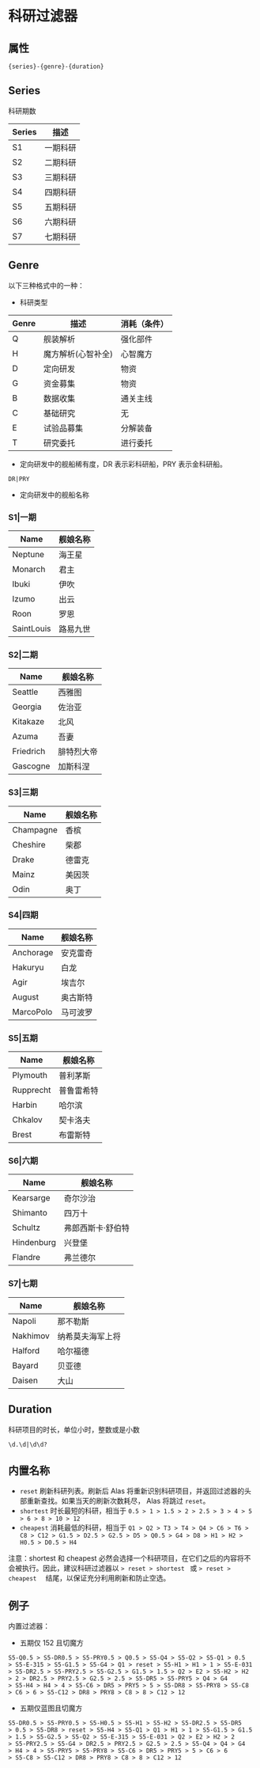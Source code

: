 # 科研过滤器

## 属性

```text
{series}-{genre}-{duration}
```

## Series

科研期数

| Series | 描述     |
| ------ | -------- |
| S1     | 一期科研 |
| S2     | 二期科研 |
| S3     | 三期科研 |
| S4     | 四期科研 |
| S5     | 五期科研 |
| S6     | 六期科研 |
| S7     | 七期科研 |

## Genre

以下三种格式中的一种：

- 科研类型

| Genre | 描述               | 消耗（条件） |
| ----- | ------------------ | ------------ |
| Q     | 舰装解析           | 强化部件     |
| H     | 魔方解析(心智补全) | 心智魔方     |
| D     | 定向研发           | 物资         |
| G     | 资金募集           | 物资         |
| B     | 数据收集           | 通关主线     |
| C     | 基础研究           | 无           |
| E     | 试验品募集         | 分解装备     |
| T     | 研究委托           | 进行委托     |

- 定向研发中的舰船稀有度，DR 表示彩科研船，PRY 表示金科研船。

```text
DR|PRY
```

- 定向研发中的舰船名称

### S1|一期

| Name       | 舰娘名称 |
| ---------- | -------- |
| Neptune    | 海王星   |
| Monarch    | 君主     |
| Ibuki      | 伊吹     |
| Izumo      | 出云     |
| Roon       | 罗恩     |
| SaintLouis | 路易九世 |

### S2|二期

| Name      | 舰娘名称   |
| --------- | ---------- |
| Seattle   | 西雅图     |
| Georgia   | 佐治亚     |
| Kitakaze  | 北风       |
| Azuma     | 吾妻       |
| Friedrich | 腓特烈大帝 |
| Gascogne  | 加斯科涅   |

### S3|三期

| Name      | 舰娘名称 |
| --------- | -------- |
| Champagne | 香槟     |
| Cheshire  | 柴郡     |
| Drake     | 德雷克   |
| Mainz     | 美因茨   |
| Odin      | 奥丁     |

### S4|四期

| Name      | 舰娘名称 |
| --------- | -------- |
| Anchorage | 安克雷奇 |
| Hakuryu   | 白龙     |
| Agir      | 埃吉尔   |
| August    | 奥古斯特 |
| MarcoPolo | 马可波罗 |

### S5|五期

| Name      | 舰娘名称   |
| --------- | ---------- |
| Plymouth  | 普利茅斯   |
| Rupprecht | 普鲁雷希特 |
| Harbin    | 哈尔滨     |
| Chkalov   | 契卡洛夫   |
| Brest     | 布雷斯特   |

### S6|六期

| Name       | 舰娘名称          |
| ---------- | ----------------- |
| Kearsarge  | 奇尔沙治          |
| Shimanto   | 四万十            |
| Schultz    | 弗郎西斯卡·舒伯特 |
| Hindenburg | 兴登堡            |
| Flandre    | 弗兰德尔          |

### S7|七期

| Name     | 舰娘名称         |
| -------- | ---------------- |
| Napoli   | 那不勒斯         |
| Nakhimov | 纳希莫夫海军上将 |
| Halford  | 哈尔福德         |
| Bayard   | 贝亚德           |
| Daisen   | 大山             |

## Duration

科研项目的时长，单位小时，整数或是小数

```text
\d.\d|\d\d?
```

## 内置名称

- `reset` 刷新科研列表。刷新后 Alas 将重新识别科研项目，并返回过滤器的头部重新查找。如果当天的刷新次数耗尽， Alas 将跳过 `reset`。
- `shortest` 时长最短的科研，相当于 `0.5 > 1 > 1.5 > 2 > 2.5 > 3 > 4 > 5 > 6 > 8 > 10 > 12`
- `cheapest` 消耗最低的科研，相当于 `Q1 > Q2 > T3 > T4 > Q4 > C6 > T6 > C8 > C12 > G1.5 > D2.5 > G2.5 > D5 > Q0.5 > G4 > D8 > H1 > H2 > H0.5 > D0.5 > H4`

注意：shortest 和 cheapest 必然会选择一个科研项目，在它们之后的内容将不会被执行。因此，建议科研过滤器以 `> reset > shortest ` 或 `> reset > cheapest  ` 结尾，以保证充分利用刷新和防止空选。

## 例子

内置过滤器：

- 五期仅 152 且切魔方

```text
S5-Q0.5 > S5-DR0.5 > S5-PRY0.5 > Q0.5 > S5-Q4 > S5-Q2 > S5-Q1 > 0.5
> S5-E-315 > S5-G1.5 > S5-G4 > Q1 > reset > S5-H1 > H1 > 1 > S5-E-031
> S5-DR2.5 > S5-PRY2.5 > S5-G2.5 > G1.5 > 1.5 > Q2 > E2 > S5-H2 > H2
> 2 > DR2.5 > PRY2.5 > G2.5 > 2.5 > S5-DR5 > S5-PRY5 > Q4 > G4
> S5-H4 > H4 > 4 > S5-C6 > DR5 > PRY5 > 5 > S5-DR8 > S5-PRY8 > S5-C8
> C6 > 6 > S5-C12 > DR8 > PRY8 > C8 > 8 > C12 > 12
```

- 五期仅蓝图且切魔方

```text
S5-DR0.5 > S5-PRY0.5 > S5-H0.5 > S5-H1 > S5-H2 > S5-DR2.5 > S5-DR5
> 0.5 > S5-DR8 > reset > S5-H4 > S5-Q1 > Q1 > H1 > 1 > S5-G1.5 > G1.5
> 1.5 > S5-G2.5 > S5-Q2 > S5-E-315 > S5-E-031 > Q2 > E2 > H2 > 2
> S5-PRY2.5 > S5-G4 > DR2.5 > PRY2.5 > G2.5 > 2.5 > S5-Q4 > Q4 > G4
> H4 > 4 > S5-PRY5 > S5-PRY8 > S5-C6 > DR5 > PRY5 > 5 > C6 > 6
> S5-C8 > S5-C12 > DR8 > PRY8 > C8 > 8 > C12 > 12
```
